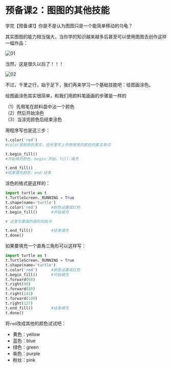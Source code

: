 ﻿
# 预备课2：图图的其他技能

学完【预备课1】你是不是认为图图只是一个能简单移动的乌龟？

其实图图的能力相当强大，当你学的知识越来越多后甚至可以使用图图去创作这样一幅作品：

![01](https://img-blog.csdnimg.cn/20210310105829391.png)

当然，这是很久以后了！！！

![02](https://img-blog.csdnimg.cn/20210709134335818.png)


不过，千里之行，始于足下，我们再来学习一个基础技能吧：给图画涂色。

给图画涂色其实很简单，和我们用颜料笔画画的步骤是一样的

（1）先用笔在颜料盘中沾一个颜色<br>
（2）然后开始涂色<br>
（3）当涂完颜色后结束涂色

用程序写也是这三步：

```python
t.color('red')        
#color是颜色的英文，括号里写上你想使用的颜色的英文单词

t.begin_fill()         
#开始填充颜色，begin:开始，fill:填充

t.end_fill()
#结束填充颜色，end:结束
```

涂色的格式是这样的：

```python
import turtle as t
t.TurtleScreen._RUNNING = True
t.shape(name='turtle')
t.color('red')      #颜色设置成红色
t.begin_fill()      #开始填充

# 这里写要画的图形的指令

t.end_fill()        #结束填充
t.done()
```
如果要填充一个直角三角形可以这样写：

```python
import turtle as t
t.TurtleScreen._RUNNING = True
t.shape(name='turtle')
t.color('red')      #颜色设置成红色
t.begin_fill()      #开始填充
t.forward(60)       
t.right(90)
t.forward(80)
t.right(143)
t.forward(100)
t.right(127)
t.end_fill()        #结束填充
t.done()
```
将`red`改成其他的颜色试试吧：

- 黄色：yellow
- 蓝色：blue
- 绿色：green
- 紫色：purple
- 粉丝：pink



